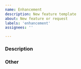 ```yaml
---
name: Enhancement
description: New feature template
about: New feature or request
labels: 'enhancement'
assignees: ''

---
```

### Description


### Other

